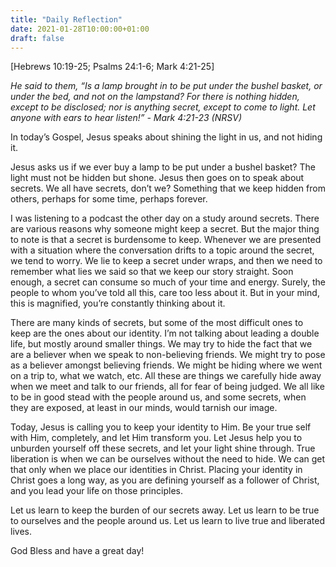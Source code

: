 ```yaml
---
title: "Daily Reflection"
date: 2021-01-28T10:00:00+01:00
draft: false
---
```


[Hebrews 10:19-25; Psalms 24:1-6; Mark 4:21-25]

_He said to them, “Is a lamp brought in to be put under the bushel basket, or under the bed, and not on the lampstand? For there is nothing hidden, except to be disclosed; nor is anything secret, except to come to light. Let anyone with ears to hear listen!” - Mark 4:21-23 (NRSV)_

In today’s Gospel, Jesus speaks about shining the light in us, and not hiding it.

Jesus asks us if we ever buy a lamp to be put under a bushel basket? The light must not be hidden but shone. Jesus then goes on to speak about secrets. We all have secrets, don’t we? Something that we keep hidden from others, perhaps for some time, perhaps forever.

I was listening to a podcast the other day on a study around secrets. There are various reasons why someone might keep a secret. But the major thing to note is that a secret is burdensome to keep. Whenever we are presented with a situation where the conversation drifts to a topic around the secret, we tend to worry. We lie to keep a secret under wraps, and then we need to remember what lies we said so that we keep our story straight. Soon enough, a secret can consume so much of your time and energy. Surely, the people to whom you’ve told all this, care too less about it. But in your mind, this is magnified, you’re constantly thinking about it.

There are many kinds of secrets, but some of the most difficult ones to keep are the ones about our identity. I’m not talking about leading a double life, but mostly around smaller things. We may try to hide the fact that we are a believer when we speak to non-believing friends. We might try to pose as a believer amongst believing friends. We might be hiding where we went on a trip to, what we watch, etc. All these are things we carefully hide away when we meet and talk to our friends, all for fear of being judged. We all like to be in good stead with the people around us, and some secrets, when they are exposed, at least in our minds, would tarnish our image.

Today, Jesus is calling you to keep your identity to Him. Be your true self with Him, completely, and let Him transform you. Let Jesus help you to unburden yourself off these secrets, and let your light shine through. True liberation is when we can be ourselves without the need to hide. We can get that only when we place our identities in Christ. Placing your identity in Christ goes a long way, as you are defining yourself as a follower of Christ, and you lead your life on those principles.

Let us learn to keep the burden of our secrets away. Let us learn to be true to ourselves and the people around us. Let us learn to live true and liberated lives.

God Bless and have a great day!